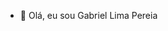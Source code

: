 - 👋 Olá, eu sou Gabriel Lima Pereia


<!---
Gabriellima303/Gabriellima303 is a ✨ special ✨ repository because its `README.md` (this file) appears on your GitHub profile.
You can click the Preview link to take a look at your changes.
--->
